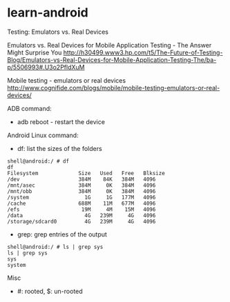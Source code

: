learn-android
=============

Testing: Emulators vs. Real Devices

Emulators vs. Real Devices for Mobile Application Testing - The Answer Might Surprise You
http://h30499.www3.hp.com/t5/The-Future-of-Testing-Blog/Emulators-vs-Real-Devices-for-Mobile-Application-Testing-The/ba-p/5506993#.U3o2PfldXuM

Mobile testing - emulators or real devices
http://www.cognifide.com/blogs/mobile/mobile-testing-emulators-or-real-devices/


ADB command:

* adb reboot - restart the device



Android Linux command:

* df: list the sizes of the folders

```
shell@android:/ # df
df
Filesystem             Size   Used   Free   Blksize
/dev                   384M    84K   384M   4096
/mnt/asec              384M     0K   384M   4096
/mnt/obb               384M     0K   384M   4096
/system                  1G     1G   177M   4096
/cache                 688M    11M   677M   4096
/efs                    19M     4M    15M   4096
/data                    4G   239M     4G   4096
/storage/sdcard0         4G   239M     4G   4096
```

* grep: grep entries of the output
```
shell@android:/ # ls | grep sys
ls | grep sys
sys
system
```


Misc
* #: rooted, $: un-rooted


